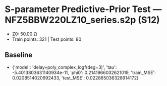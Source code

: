 # S-parameter Predictive-Prior Test — NFZ5BBW220LZ10_series.s2p (S12)
- Z0: 50.00 Ω
- Train points: 321  |  Test points: 80

## Baseline
- {'model': 'delay+poly_complex_logf(deg=3)', 'tau': -5.4013803631140934e-11, 'phi0': 0.2141966032621019, 'train_MSE': 0.0208514020692433, 'test_MSE': 0.022865036328914172}